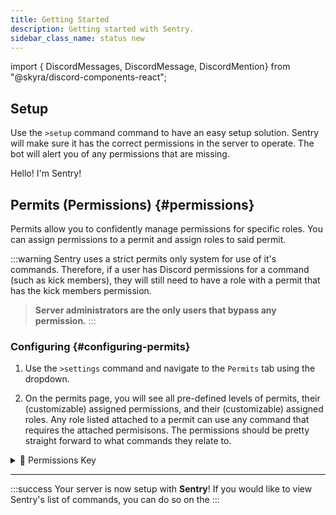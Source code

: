 ```yaml
---
title: Getting Started
description: Getting started with Sentry.
sidebar_class_name: status new
---
```


import { DiscordMessages, DiscordMessage, DiscordMention} from "@skyra/discord-components-react";

## Setup
Use the `>setup` command command to have an easy setup solution. Sentry will make sure it has the correct permissions in the server to operate. The bot will alert you of any permissions that are missing.

<DiscordMessages>
	<DiscordMessage author="Sentry" avatar="https://r.nziie.xyz/sentry-logo" roleColor="#5865f2" bot verified>
		Hello! I'm <DiscordMention>Sentry</DiscordMention>!
	</DiscordMessage>
</DiscordMessages>

## Permits (Permissions) {#permissions}
Permits allow you to confidently manage permissions for specific roles. You can assign permissions to a permit and assign roles to said permit. 

:::warning
Sentry uses a strict permits only system for use of it's commands. Therefore, if a user has Discord permissions for a command (such as kick members), they will still need to have a role with a permit that has the kick members permission.

> **Server administrators are the only users that bypass any permission.**
:::


### Configuring {#configuring-permits}
1. Use the `>settings` command and navigate to the `Permits` tab using the dropdown. 

2. On the permits page, you will see all pre-defined levels of permits, their (customizable) assigned permissions, and their (customizable) assigned roles. Any role listed attached to a permit can use any command that requires the attached permisisons. The permissions should be pretty straight forward to what commands they relate to. 

<details className="customdetails">
<summary>🔑 Permissions Key</summary>


:::info
In order of how dangerous the permission can be in a server if given to the wrong person.
:::

**Manage Cases** --> `>case` and `>cases`. Can edit/delete cases.

**Manage Appeals** --> *Can accept, deny, and ignore appeals, full control over appeals. This permission is not used since the Appeals System is coming soon.*

**Warn Members** --> `>warn`, can use any severity

**Mute Members** --> `>mute` and `>unmute`.

**Kick Members** --> `>kick`

**Ban Members** --> `>ban` and `>unban`

**Manage Lockdown** --> `>lockdown` (coming soon)

**Full Control** --> *This is a dangerous to give, as they have full control over settings and all commands.*

</details>

---

:::success 
Your server is now setup with **Sentry**! If you would like to view Sentry's list of commands, you can do so on the 
:::
